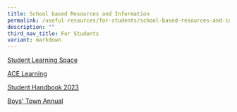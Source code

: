 ```yaml
---
title: School based Resources and Information
permalink: /useful-resources/for-students/school-based-resources-and-information/
description: ""
third_nav_title: For Students
variant: markdown
---
```

[Student Learning Space](https://vle.learning.moe.edu.sg/)

[ACE Learning](https://www.ace-learning.com/)

[Student Handbook 2023](https://drive.google.com/file/d/1EABwOTrPdDxcuiQoREOkTwDjSZ7a1kcj/view?usp=sharing)

[Boys' Town Annual](https://go.gov.sg/aesannual23)